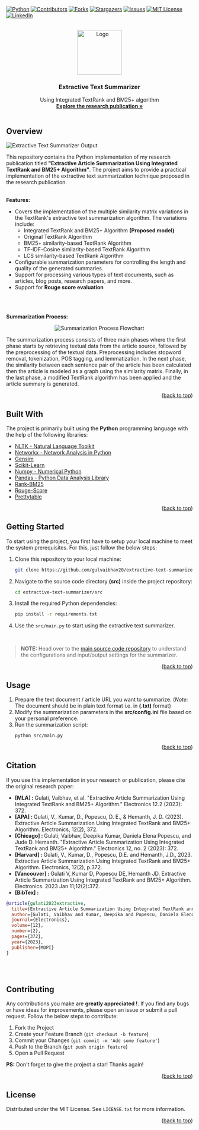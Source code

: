 <a name="readme-top"></a>

[![Python][Python.com]][Python-url]
[![Contributors][contributors-shield]][contributors-url]
[![Forks][forks-shield]][forks-url]
[![Stargazers][stars-shield]][stars-url]
[![Issues][issues-shield]][issues-url]
[![MIT License][license-shield]][license-url]
[![LinkedIn][linkedin-shield]][linkedin-url]

<!-- PROJECT LOGO -->
<br />
<div align="center">
  <a href="https://github.com/othneildrew/Best-README-Template">
    <img src="assets/logo.png" alt="Logo" width="120" height="120">
  </a>
  <h3 align="center"><strong> Extractive Text Summarizer </strong></h3>
  <p align="center">
    Using Integrated TextRank and BM25+ algorithm
    <br />
    <a href="https://www.mdpi.com/2063824"><strong>Explore the research publication »</strong></a>
    <br />
    <br />
  </p>
</div>


<!-- OVERVIEW -->
## Overview

![Extractive Text Summarizer Output][product-screenshot]

This repository contains the Python implementation of my research publication titled <strong>"Extractive Article Summarization Using Integrated TextRank and BM25+ Algorithm"</strong>. The project aims to provide a practical implementation of the extractive text summarization technique proposed in the research publication.
<br />
<br />

<strong>Features:</strong>
* Covers the implementation of the multiple similarity matrix variations in the TextRank's extractive text summarization algorithm. The variations include:
  * Integrated TextRank and BM25+ Algorithm **(Proposed model)**
  * Original TextRank Algorithm
  * BM25+ similarity-based TextRank Algorithm
  * TF-IDF-Cosine similarity-based TextRank Algorithm
  * LCS similarity-based TextRank Algorithm
* Configurable summarization parameters for controlling the length and quality of the generated summaries.
* Support for processing various types of text documents, such as articles, blog posts, research papers, and more.
* Support for **Rouge score evaluation**
<br />
<br />

<strong>Summarization Process:</strong><center>

![Summarization Process Flowchart][summarization-process]
</center>
The summarization process consists of three main phases where the first phase starts by retrieving textual data from the article source, followed by the preprocessing of the textual data. Preprocessing includes stopword removal, tokenization, POS tagging, and lemmatization. In the next phase, the similarity between each sentence pair of the article has been calculated then the article is modeled as a graph using the similarity matrix. Finally, in the last phase, a modified TextRank algorithm has been applied and the article summary is generated.

<p align="right">(<a href="#readme-top">back to top</a>)</p>


<!-- BUILT WITH -->
## Built With

The project is primarily built using the **Python** programming language with the help of the following libraries:

* [NLTK - Natural Language Toolkit](https://www.nltk.org/)
* [Networkx - Network Analysis in Python](https://networkx.org/)
* [Gensim](https://radimrehurek.com/gensim/)
* [Scikit-Learn](https://scikit-learn.org/)
* [Numpy - Numerical Python](https://numpy.org/)
* [Pandas - Python Data Analysis Library](https://pandas.pydata.org/)
* [Rank-BM25](https://pypi.org/project/rank-bm25/)
* [Rouge-Score](https://pypi.org/project/rouge-score/)
* [Prettytable](https://pypi.org/project/prettytable/)

<p align="right">(<a href="#readme-top">back to top</a>)</p>


<!-- GETTING STARTED -->
## Getting Started

To start using the project, you first have to setup your local machine to meet the system prerequisites. For this, just follow the below steps:

1. Clone this repository to your local machine:
    ```sh
    git clone https://github.com/gulvaibhav20/extractive-text-summarizer.git
    ```
2. Navigate to the source code directory **(src)** inside the project repository:
    ```sh
    cd extractive-text-summarizer/src
    ```
3. Install the required Python dependencies:
    ```sh
    pip install -r requirements.txt
    ```
4. Use the `src/main.py` to start using the extractive text summarizer.

<br />

> **NOTE:** Head over to the [main source code repository][config-readme] to understand the configurations and input/output settings for the summarizer.
<p align="right">(<a href="#readme-top">back to top</a>)</p>


<!-- USAGE -->
## Usage

1. Prepare the text document / article URL you want to summarize. (*Note:* The document should be in plain text format i.e. in **(.txt)** format)
2. Modify the summarization parameters in the **src/config.ini** file based on your personal preference.
3. Run the summarization script:
    ```sh
    python src/main.py
    ```
<p align="right">(<a href="#readme-top">back to top</a>)</p>


<!-- CITATION -->
## Citation

If you use this implementation in your research or publication, please cite the original research paper:

- <strong> [MLA] : </strong> Gulati, Vaibhav, et al. "Extractive Article Summarization Using Integrated TextRank and BM25+ Algorithm." Electronics 12.2 (2023): 372.
- <strong> [APA] : </strong> Gulati, V., Kumar, D., Popescu, D. E., & Hemanth, J. D. (2023). Extractive Article Summarization Using Integrated TextRank and BM25+ Algorithm. Electronics, 12(2), 372.
- <strong> [Chicago] : </strong> Gulati, Vaibhav, Deepika Kumar, Daniela Elena Popescu, and Jude D. Hemanth. "Extractive Article Summarization Using Integrated TextRank and BM25+ Algorithm." Electronics 12, no. 2 (2023): 372.
- <strong> [Harvard] : </strong> Gulati, V., Kumar, D., Popescu, D.E. and Hemanth, J.D., 2023. Extractive Article Summarization Using Integrated TextRank and BM25+ Algorithm. Electronics, 12(2), p.372.
- <strong> [Vancouver] : </strong> Gulati V, Kumar D, Popescu DE, Hemanth JD. Extractive Article Summarization Using Integrated TextRank and BM25+ Algorithm. Electronics. 2023 Jan 11;12(2):372.
- <strong> [BibTex] : </strong>
```bibTex
@article{gulati2023extractive,
  title={Extractive Article Summarization Using Integrated TextRank and BM25+ Algorithm},
  author={Gulati, Vaibhav and Kumar, Deepika and Popescu, Daniela Elena and Hemanth, Jude D},
  journal={Electronics},
  volume={12},
  number={2},
  pages={372},
  year={2023},
  publisher={MDPI}
}
```
<br />
<br />


<!-- CONTRIBUTING -->
## Contributing

Any contributions you make are **greatly appreciated !**. If you find any bugs or have ideas for improvements, please open an issue or submit a pull request. Follow the below steps to contribute:

1. Fork the Project
2. Create your Feature Branch (`git checkout -b feature`)
3. Commit your Changes (`git commit -m 'Add some feature'`)
4. Push to the Branch (`git push origin feature`)
5. Open a Pull Request

**PS:** Don't forget to give the project a star! Thanks again!
<p align="right">(<a href="#readme-top">back to top</a>)</p>


<!-- LICENSE -->
## License

Distributed under the MIT License. See `LICENSE.txt` for more information.
<p align="right">(<a href="#readme-top">back to top</a>)</p>


<!-- MARKDOWN LINKS & IMAGES -->
[contributors-shield]: https://img.shields.io/github/contributors/gulvaibhav20/extractive-text-summarizer.svg?style=for-the-badge
[contributors-url]: https://github.com/gulvaibhav20/extractive-text-summarizer/graphs/contributors
[forks-shield]: https://img.shields.io/github/forks/gulvaibhav20/extractive-text-summarizer.svg?style=for-the-badge
[forks-url]: https://github.com/gulvaibhav20/extractive-text-summarizer/network/members
[stars-shield]: https://img.shields.io/github/stars/gulvaibhav20/extractive-text-summarizer.svg?style=for-the-badge
[stars-url]: https://github.com/gulvaibhav20/extractive-text-summarizer/stargazers
[issues-shield]: https://img.shields.io/github/issues/gulvaibhav20/extractive-text-summarizer.svg?style=for-the-badge
[issues-url]: https://github.com/gulvaibhav20/extractive-text-summarizer/issues
[license-shield]: https://img.shields.io/github/license/gulvaibhav20/extractive-text-summarizer.svg?style=for-the-badge
[license-url]: https://github.com/gulvaibhav20/extractive-text-summarizer/blob/main/LICENSE
[linkedin-shield]: https://img.shields.io/badge/LinkedIn-0077B5?style=for-the-badge&logo=linkedin&logoColor=white
[linkedin-url]: https://www.linkedin.com/in/vaibhav-gulati/

[product-screenshot]: assets/screenshot.png
[Python.com]: https://img.shields.io/badge/Built%20With%20Python-3776AB?style=for-the-badge&logo=python&logoColor=white
[Python-url]: https://www.python.org/
[summarization-process]: assets/flowchart.png
[config-readme]: https://github.com/gulvaibhav20/extractive-text-summarizer/tree/main/src
